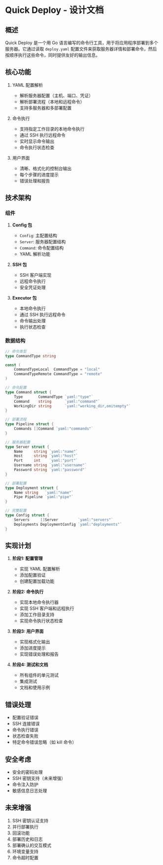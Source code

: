 # Quick Deploy - 设计文档

## 概述
Quick Deploy 是一个用 Go 语言编写的命令行工具，用于将应用程序部署到多个服务器。它通过读取 `deploy.yaml` 配置文件来获取服务器详情和部署命令，然后按顺序执行这些命令，同时提供友好的输出信息。

## 核心功能
1. YAML 配置解析
   - 解析服务器配置（主机、端口、凭证）
   - 解析部署流程（本地和远程命令）
   - 支持多服务器和多部署配置

2. 命令执行
   - 支持指定工作目录的本地命令执行
   - 通过 SSH 执行远程命令
   - 实时显示命令输出
   - 命令执行状态检查

3. 用户界面
   - 清晰、格式化的控制台输出
   - 每个步骤的进度提示
   - 错误处理和报告

## 技术架构

### 组件

1. **Config 包**
   - `Config`: 主配置结构
   - `Server`: 服务器配置结构
   - `Command`: 命令配置结构
   - YAML 解析功能

2. **SSH 包**
   - SSH 客户端实现
   - 远程命令执行
   - 安全凭证处理

3. **Executor 包**
   - 本地命令执行
   - 通过 SSH 执行远程命令
   - 命令输出处理
   - 执行状态检查

### 数据结构

```go
// 命令类型
type CommandType string

const (
    CommandTypeLocal  CommandType = "local"
    CommandTypeRemote CommandType = "remote"
)

// 命令配置
type Command struct {
    Type       CommandType `yaml:"type"`
    Command    string      `yaml:"command"`
    WorkingDir string      `yaml:"working_dir,omitempty"`
}

// 部署流程
type Pipeline struct {
    Commands []Command `yaml:"commands"`
}

// 服务器配置
type Server struct {
    Name     string `yaml:"name"`
    Host     string `yaml:"host"`
    Port     int    `yaml:"port"`
    Username string `yaml:"username"`
    Password string `yaml:"password"`
}

// 部署配置
type Deployment struct {
    Name string   `yaml:"name"`
    Pipe Pipeline `yaml:"pipe"`
}

// 完整配置
type Config struct {
    Servers     []Server         `yaml:"servers"`
    Deployments DeploymentConfig `yaml:"deployments"`
}
```

## 实现计划

1. **阶段1: 配置管理**
   - 实现 YAML 配置解析
   - 添加配置验证
   - 创建配置加载功能

2. **阶段2: 命令执行**
   - 实现本地命令执行器
   - 实现 SSH 客户端和远程执行
   - 添加工作目录支持
   - 实现命令执行状态检查

3. **阶段3: 用户界面**
   - 实现格式化输出
   - 添加进度提示
   - 实现错误处理和报告

4. **阶段4: 测试和文档**
   - 所有组件的单元测试
   - 集成测试
   - 文档和使用示例

## 错误处理
- 配置验证错误
- SSH 连接错误
- 命令执行错误
- 状态检查失败
- 特定命令错误忽略（如 kill 命令）

## 安全考虑
- 安全的密码处理
- SSH 密钥支持（未来增强）
- 命令注入防护
- 敏感信息日志处理

## 未来增强
1. SSH 密钥认证支持
2. 并行部署执行
3. 回滚功能
4. 部署历史和日志
5. 部署确认的交互模式
6. 环境变量支持
7. 命令超时配置
